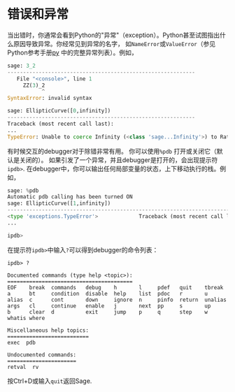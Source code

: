 错误和异常
===

当出错时，你通常会看到Python的"异常"（exception）。Python甚至试图指出什么原因导致异常。你经常见到异常的名字， 如`NameError`或`ValueError`（参见Python参考手册[py](https://docs.python.org/) 中的完整异常列表）。例如，
```py
sage: 3_2
------------------------------------------------------------
   File "<console>", line 1
     ZZ(3)_2
           ^
SyntaxError: invalid syntax

sage: EllipticCurve([0,infinity])
------------------------------------------------------------
Traceback (most recent call last):
...
TypeError: Unable to coerce Infinity (<class 'sage...Infinity'>) to Rational
```


有时候交互的debugger对于除错非常有用。 你可以使用`%pdb`
打开或关闭它（默认是关闭的）。
如果引发了一个异常，并且debugger是打开的，会出现提示符`ipdb>`.
在debugger中，你可以输出任何局部变量的状态，上下移动执行的栈。例如，
```py
sage: %pdb
Automatic pdb calling has been turned ON
sage: EllipticCurve([1,infinity])
---------------------------------------------------------------------------
<type 'exceptions.TypeError'>             Traceback (most recent call last)
...

ipdb>
```
 

在提示符`ipdb>`中输入`?`可以得到debugger的命令列表：
```
ipdb> ?

Documented commands (type help <topic>):
========================================
EOF    break  commands   debug    h       l     pdef   quit    tbreak   
a      bt     condition  disable  help    list  pdoc   r       u      
alias  c      cont       down     ignore  n     pinfo  return  unalias
args   cl     continue   enable   j       next  pp     s       up
b      clear  d          exit     jump    p     q      step    w
whatis where

Miscellaneous help topics:
==========================
exec  pdb

Undocumented commands:
======================
retval  rv
```


按Ctrl+D或输入`quit`返回Sage.